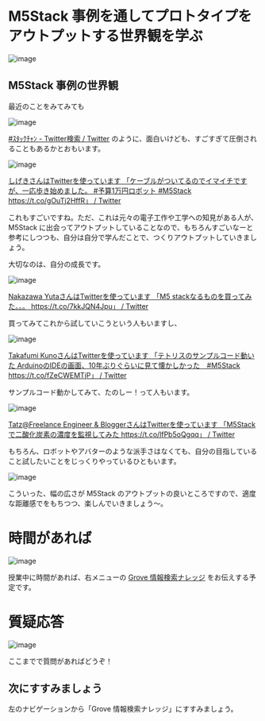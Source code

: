 # M5Stack 事例を通してプロトタイプをアウトプットする世界観を学ぶ

![image](https://i.gyazo.com/2fe8f1e2d461451f6b5212996272c3ee.jpg)

## M5Stack 事例の世界観

最近のことをみてみても

![image](https://i.gyazo.com/5ebee6bc09e10a0b67696920c1da0924.jpg)

[\#ｽﾀｯｸﾁｬﾝ \- Twitter検索 / Twitter](https://twitter.com/hashtag/%EF%BD%BD%EF%BE%80%EF%BD%AF%EF%BD%B8%EF%BE%81%EF%BD%AC%EF%BE%9D?src=hashtag_click) のように、面白いけども、すごすぎて圧倒されることもあるかとおもいます。

![image](https://i.gyazo.com/61f042971c353e7350df9bc3e1474bd8.jpg)

[しげきさんはTwitterを使っています 「ケーブルがついてるのでイマイチですが、一応歩き始めました。 \#予算1万円ロボット \#M5Stack https://t\.co/gOuTj2HffR」 / Twitter](https://twitter.com/shi78ge/status/1445400528331190273)

これもすごいですね。ただ、これは元々の電子工作や工学への知見がある人が、 M5Stack に出会ってアウトプットしていることなので、もちろんすごいなーと参考にしつつも、自分は自分で学んだことで、つくりアウトプットしていきましょう。

大切なのは、自分の成長です。

![image](https://i.gyazo.com/43cb8f333d24f03fd377aeb7de5219a4.jpg)

[Nakazawa YutaさんはTwitterを使っています 「M5 stackなるものを買ってみた。。。 https://t\.co/7kkJQN4Jpu」 / Twitter](https://twitter.com/yuta_nakazawa/status/1446168609382801433)

買ってみてこれから試していこうという人もいますし、

![image](https://i.gyazo.com/f02cd96d27c3ff59f035026bf889cb19.jpg)

[Takafumi KunoさんはTwitterを使っています 「テトリスのサンプルコード動いた ArduinoのIDEの画面、10年ぶりぐらいに見て懐かしかった　\#M5Stack https://t\.co/fZeCWEMTjP」 / Twitter](https://twitter.com/quno/status/1408661022227845120)

サンプルコード動かしてみて、たのしー！って人もいます。

![image](https://i.gyazo.com/65b0cfbd9aa13394b555f35f7663210f.jpg)

[Tatz@Freelance Engineer & BloggerさんはTwitterを使っています 「M5Stackで二酸化炭素の濃度を監視してみた https://t\.co/lfPb5oQgqq」 / Twitter](https://twitter.com/TatSae/status/1444829894660313088)

もちろん、ロボットやアバターのような派手さはなくても、自分の目指していること試したいことをじっくりやっているひともいます。

![image](https://i.gyazo.com/87f24c002339296dc2cc1689299c4b78.png)

こういった、幅の広さが M5Stack のアウトプットの良いところですので、適度な距離感でをもちつつ、楽しんでいきましょう～。

# 時間があれば

![image](https://i.gyazo.com/881ab6d92f745def0c77d060fb100917.png)

授業中に時間があれば、右メニューの [Grove 情報検索ナレッジ](13-grove-search-knowledge.md) をお伝えする予定です。

# 質疑応答

![image](https://i.gyazo.com/aba8ccd625e7320883851b71ebd0caf2.png)

ここまでで質問があればどうぞ！

## 次にすすみましょう

左のナビゲーションから「Grove 情報検索ナレッジ」にすすみましょう。
